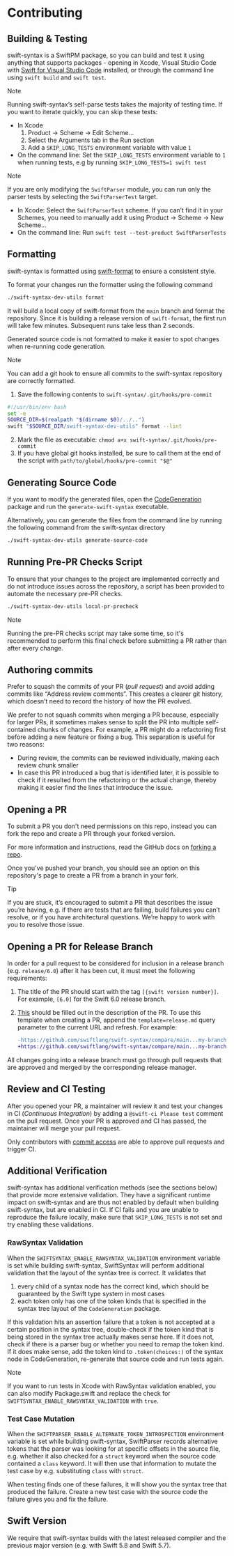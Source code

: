 # Contributing

## Building & Testing

swift-syntax is a SwiftPM package, so you can build and test it using anything that supports packages - opening in Xcode, Visual Studio Code with [Swift for Visual Studio Code](https://github.com/swift-server/vscode-swift) installed, or through the command line using `swift build` and `swift test`.

> [!NOTE]
> Running swift-syntax’s self-parse tests takes the majority of testing time. If you want to iterate quickly, you can skip these tests:
> - In Xcode
>   1. Product -> Scheme -> Edit Scheme…
>   2. Select the Arguments tab in the Run section
>   3. Add a `SKIP_LONG_TESTS` environment variable with value `1`
> - On the command line: Set the `SKIP_LONG_TESTS` environment variable to `1` when running tests, e.g by running `SKIP_LONG_TESTS=1 swift test`

> [!NOTE]
> If you are only modifying the `SwiftParser` module, you can run only the parser tests by selecting the `SwiftParserTest` target. 
> - In Xcode: Select the `SwiftParserTest` scheme. If you can’t find it in your Schemes, you need to manually add it using Product -> Scheme -> New Scheme…
> - On the command line: Run `swift test --test-product SwiftParserTests`

## Formatting

swift-syntax is formatted using [swift-format](http://github.com/swiftlang/swift-format) to ensure a consistent style.

To format your changes run the formatter using the following command
```bash
./swift-syntax-dev-utils format
```
It will build a local copy of swift-format from the `main` branch and format the repository. Since it is building a release version of `swift-format`, the first run will take few minutes. Subsequent runs take less than 2 seconds.

Generated source code is not formatted to make it easier to spot changes when re-running code generation.

> [!NOTE]
> You can add a git hook to ensure all commits to the swift-syntax repository are correctly formatted. 
> 1. Save the following contents to `swift-syntax/.git/hooks/pre-commit`
> ```bash
> #!/usr/bin/env bash
> set -e
> SOURCE_DIR=$(realpath "$(dirname $0)/../..")
> swift "$SOURCE_DIR/swift-syntax-dev-utils" format --lint
> ```
> 2. Mark the file as executable: `chmod a+x swift-syntax/.git/hooks/pre-commit`
> 3. If you have global git hooks installed, be sure to call them at the end of the script with `path/to/global/hooks/pre-commit "$@"` 


## Generating Source Code

If you want to modify the generated files, open the [CodeGeneration](CodeGeneration) package and run the `generate-swift-syntax` executable.

Alternatively, you can generate the files from the command line by running the following command from the swift-syntax directory

```bash
./swift-syntax-dev-utils generate-source-code
```

## Running Pre-PR Checks Script

To ensure that your changes to the project are implemented correctly and do not introduce issues across the repository, a script has been provided to automate the necessary pre-PR checks. 

```bash
./swift-syntax-dev-utils local-pr-precheck
```

> [!NOTE]
> Running the pre-PR checks script may take some time, so it's recommended to perform this final check before submitting a PR rather than after every change.

## Authoring commits

Prefer to squash the commits of your PR (*pull request*) and avoid adding commits like “Address review comments”. This creates a clearer git history, which doesn’t need to record the history of how the PR evolved.

We prefer to not squash commits when merging a PR because, especially for larger PRs, it sometimes makes sense to split the PR into multiple self-contained chunks of changes. For example, a PR might do a refactoring first before adding a new feature or fixing a bug. This separation is useful for two reasons:
- During review, the commits can be reviewed individually, making each review chunk smaller
- In case this PR introduced a bug that is identified later, it is possible to check if it resulted from the refactoring or the actual change, thereby making it easier find the lines that introduce the issue. 

## Opening a PR

To submit a PR you don't need permissions on this repo, instead you can fork the repo and create a PR through your forked version.

For more information and instructions, read the GitHub docs on [forking a repo](https://docs.github.com/en/pull-requests/collaborating-with-pull-requests/working-with-forks/fork-a-repo).

Once you've pushed your branch, you should see an option on this repository's page to create a PR from a branch in your fork.

> [!TIP]
> If you are stuck, it’s encouraged to submit a PR that describes the issue you’re having, e.g. if there are tests that are failing, build failures you can’t resolve, or if you have architectural questions. We’re happy to work with you to resolve those issue.

## Opening a PR for Release Branch

In order for a pull request to be considered for inclusion in a release branch (e.g. `release/6.0`) after it has been cut, it must meet the following requirements:

1. The title of the PR should start with the tag `[{swift version number}]`. For example, `[6.0]` for the Swift 6.0 release branch.

1. [This][form] should be filled out in the description of the PR.
   To use this template when creating a PR, append the `template=release.md`
   query parameter to the current URL and refresh.
   For example:
   ```diff
   -https://github.com/swiftlang/swift-syntax/compare/main...my-branch?quick_pull=1
   +https://github.com/swiftlang/swift-syntax/compare/main...my-branch?quick_pull=1&template=release.md
   ```

All changes going into a release branch must go through pull requests that are approved and merged by the corresponding release manager.

[form]: https://github.com/swiftlang/.github/blob/main/PULL_REQUEST_TEMPLATE/release.md?plain=1

## Review and CI Testing

After you opened your PR, a maintainer will review it and test your changes in CI (*Continuous Integration*) by adding a `@swift-ci Please test` comment on the pull request. Once your PR is approved and CI has passed, the maintainer will merge your pull request.

Only contributors with [commit access](https://www.swift.org/contributing/#commit-access) are able to approve pull requests and trigger CI. 

## Additional Verification

swift-syntax has additional verification methods (see the sections below) that provide more extensive validation. They have a significant runtime impact on swift-syntax and are thus not enabled by default when building swift-syntax, but are enabled in CI. If CI fails and you are unable to reproduce the failure locally, make sure that `SKIP_LONG_TESTS` is not set and try enabling these validations.

### RawSyntax Validation

When the `SWIFTSYNTAX_ENABLE_RAWSYNTAX_VALIDATION` environment variable is set while building swift-syntax, SwiftSyntax will perform additional validation that the layout of the syntax tree is correct. It validates that 
1. every child of a syntax node has the correct kind, which should be guaranteed by the Swift type system in most cases
2. each token only has one of the token kinds that is specified in the syntax tree layout of the `CodeGeneration` package. 

If this validation hits an assertion failure that a token is not accepted at a certain position in the syntax tree, double-check if the token kind that is being stored in the syntax tree actually makes sense here. If it does not, check if there is a parser bug or whether you need to remap the token kind. If it does make sense, add the token kind to `.token(choices:)` of the syntax node in CodeGeneration, re-generate that source code and run tests again.

> [!NOTE]
> If you want to run tests in Xcode with RawSyntax validation enabled, you can also modify Package.swift and replace the check for `SWIFTSYNTAX_ENABLE_RAWSYNTAX_VALIDATION` with `true`.

### Test Case Mutation

When the `SWIFTPARSER_ENABLE_ALTERNATE_TOKEN_INTROSPECTION` environment variable is set while building swift-syntax, SwiftParser records alternative tokens that the parser was looking for at specific offsets in the source file, e.g. whether it also checked for a `struct` keyword when the source code contained a `class` keyword. It will then use that information to mutate the test case by e.g. substituting `class` with `struct`.

When testing finds one of these failures, it will show you the syntax tree that produced the failure. Create a new test case with the source code the failure gives you and fix the failure.

## Swift Version

We require that swift-syntax builds with the latest released compiler and the previous major version (e.g. with Swift 5.8 and Swift 5.7).

